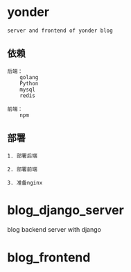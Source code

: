 # yonder
    server and frontend of yonder blog 

## 依赖
    后端：
        golang
        Python
        mysql
        redis
    
    前端：
        npm

## 部署
    1. 部署后端

    2. 部署前端

    3. 准备nginx

# blog_django_server
blog backend server with django

# blog_frontend
